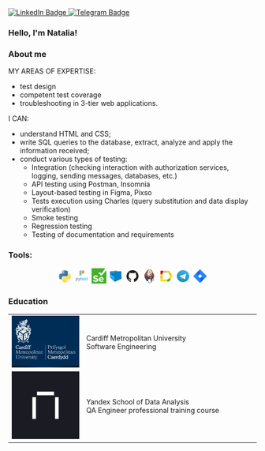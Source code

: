 <div id="badges">
  <a href="https://www.linkedin.com/in/natalia-ershova-qa-tester/">
    <img src="https://img.shields.io/badge/LinkedIn-blue?style=for-the-badge&logo=linkedin&logoColor=white" alt="LinkedIn Badge"/>
  </a>
  <a href="https://t.me/tasha7777777">
    <img src="https://img.shields.io/badge/Telegram-blue?style=for-the-badge&logo=telegram&logoColor=white" alt="Telegram Badge"/>
  </a>  
</div>

### Hello, I'm Natalia!


### <a>About me</a>

MY AREAS OF EXPERTISE:
- test design
- competent test coverage
- troubleshooting in 3-tier web applications. 


I CAN:
- understand HTML and CSS;
- write SQL queries to the database, extract, analyze and apply the information received;
- conduct various types of testing: 
   - Integration (checking interaction with authorization services, logging, sending messages, databases, etc.)
   -  API testing using Postman, Insomnia
   - Layout-based testing in Figma, Pixso
   - Tests execution using Charles (query substitution and data display verification)
   - Smoke testing
   - Regression testing
   - Testing of documentation and requirements


###  <a>Tools:</a>
<p align="center">

<img width="6%" title="Python" src="logo/python.svg">
<img width="6%" title="Pytest" src="logo/pytest.svg">
<img width="6%" title="Selenium" src="logo/selenium.png">
<img width="6%" title="Selenoid" src="logo/Selenoid.svg">
<img width="6%" title="GitHub" src="logo/GitHub.svg">
<img width="6%" title="Jenkins" src="logo/Jenkins.svg">  
<img width="6%" title="AllureReport" src="logo/Allure_Report.svg"> 
<img width="6%" title="Telegram" src="logo/Telegram.svg">  
<img width="6%" title="Jira" src="logo/jira.svg"> 
</p>

###  <a> Education <a>
<table width="100%" border='0'>
   <tr><td width="30%" height = '30%' valign="bottom"><img src="images/cardiff.jpg"></td><td valign="middle">Cardiff Metropolitan University</br>Software Engineering</td></tr>
   <tr><td width="30%" height = '30%' valign="bottom"><img src="images/prakticum.jpg"></td><td valign="middle">Yandex School 
of Data Analysis</br>QA Engineer professional training course</td></tr>
  </table>
  </br> 

